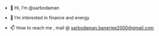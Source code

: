 - 👋 Hi, I’m @sarbodaman
- 👀 I’m interested in finance and energy

- 📫 How to reach me , mail @ sarbodaman.banerjee2000@gmail.com

<!---
sarbodaman/sarbodaman is a ✨ special ✨ repository because its `README.md` (this file) appears on your GitHub profile.
You can click the Preview link to take a look at your changes.
--->
